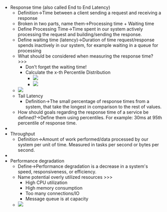 - Response time (also called End to End Latency)
    - Definition→Time between a client sending a request and receiving a response
    - Broken in two parts, name them→Processing time + Waiting time
    - Define Processing Time→Time spent in our system actively processing the request and building/sending the response.
    - Define waiting time (latency)→Duration of time request/response spends inactively in our system, for example waiting in a queue for processing
    - What should be considered when measuring the response time? >>>
        - Don't forget the waiting time!
        - Calculate the x-th Percentile Distribution
            - ![](https://remnote-user-data.s3.amazonaws.com/ASX9sdX14bjk3n4BtwFnM9cS-5rUJ4s0nOcb1C-6O0nFVHIRJT0GHUzz6iACZsjcQjNgwoqI2M9r-yKn7TSZMuVfXwLZN1gtvQp2fX8op7Mmcs0psUCF2iClaPRQCiZs.png)
            - ![](https://remnote-user-data.s3.amazonaws.com/AyXvzbjQSv5lSkhbGPjf7rm3QLEc3cE32FakniI2ahwH03-4-741LH3VEmaFI7ot1x9RdivtxHHcssRjL351R_BkgTVl6_8BGBC55RrPxA2zhc1GsrsRuRiYtjTy8Ecz.png)
    - ![](https://remnote-user-data.s3.amazonaws.com/NNGSsQ_wIKcd-XoTzHU0hcPGN27NUEPA3uZ1-g1AHo0JB45hkg2-dHxZj5_QgPJNzLnwV-fR4TM8SKvipMJuDpIGzoSTvr6tdmiT9vMANt7S8X1SbENK8sQUC9jPikDv.png)
    - Tail Latency
        - Definition→The small percentage of response times from a system, that take the longest in comparison to the rest of values.
    - How should goals regarding the response time of a service be defined?→Define them using percentiles. For example: 30ms at 95th percentile of response time.
- 
- Throughput
    - Definition→Amount of work performed/data processed by our system per unit of time. Measured in tasks per second or bytes per second.
- 
- Performance degradation
    - Define→Performance degradation is a decrease in a system's speed, responsiveness, or efficiency.
    - Name potential overly utilized resources >>>
        - High CPU utilization
        - High memory consumption
        - Too many connections/IO 
        - Message queue is at capacity
    - ![](https://remnote-user-data.s3.amazonaws.com/2q3xJtR4pdC2D4k0MvIMZpfzx91ju77K8Wwml8iOfZzjyuhRZkYwoWyViIlgQndWvchwY_rADMKZHppnXrQyNVE7rvq2kITlkusoIO-YilFjKSFng1s1qmvrS1FjOPWw.png)
